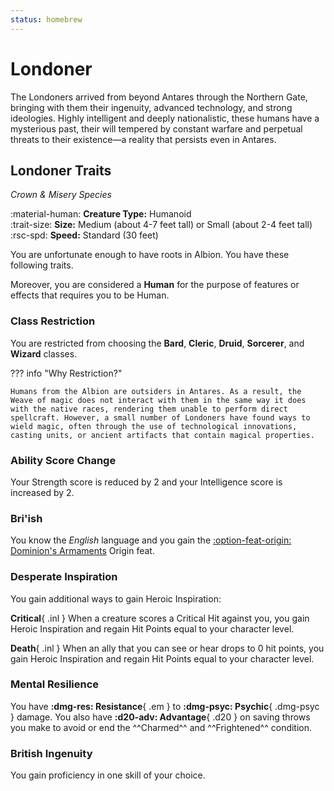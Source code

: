 ```yaml
---
status: homebrew
---
```


# Londoner

The Londoners arrived from beyond Antares through the Northern Gate, bringing with them their ingenuity, advanced technology, and strong ideologies. Highly intelligent and deeply nationalistic, these humans have a mysterious past, their will tempered by constant warfare and perpetual threats to their existence—a reality that persists even in Antares.

## Londoner Traits

*Crown & Misery Species*

:material-human: **Creature Type:** Humanoid  
:trait-size: **Size:** Medium (about 4-7 feet tall) or Small (about 2-4 feet tall)  
:rsc-spd: **Speed:** Standard (30 feet)

You are unfortunate enough to have roots in Albion. You have these following traits. 

Moreover, you are considered a **Human** for the purpose of features or effects that requires you to be Human.

### Class Restriction

You are restricted from choosing the **Bard**, **Cleric**, **Druid**, **Sorcerer**, and **Wizard** classes.

??? info "Why Restriction?"

    Humans from the Albion are outsiders in Antares. As a result, the Weave of magic does not interact with them in the same way it does with the native races, rendering them unable to perform direct spellcraft. However, a small number of Londoners have found ways to wield magic, often through the use of technological innovations, casting units, or ancient artifacts that contain magical properties.

### Ability Score Change

Your Strength score is reduced by 2 and your Intelligence score is increased by 2.

### Bri'ish

You know the *English* language and you gain the [:option-feat-origin: Dominion's Armaments] Origin feat.

### Desperate Inspiration

You gain additional ways to gain Heroic Inspiration:

**Critical**{ .inl } When a creature scores a Critical Hit against you, you gain Heroic Inspiration and regain Hit Points equal to your character level.

**Death**{ .inl } When an ally that you can see or hear drops to 0 hit points, you gain Heroic Inspiration and regain Hit Points equal to your character level.

### Mental Resilience

You have **:dmg-res: Resistance**{ .em } to **:dmg-psyc: Psychic**{ .dmg-psyc } damage. You also have **:d20-adv: Advantage**{ .d20 } on saving throws you make to avoid or end the ^^Charmed^^ and ^^Frightened^^ condition.

### British Ingenuity

You gain proficiency in one skill of your choice.

[:option-feat-origin: Dominion's Armaments]: ../../../option/feat/feat-origin/hb.md#dominions-armaments